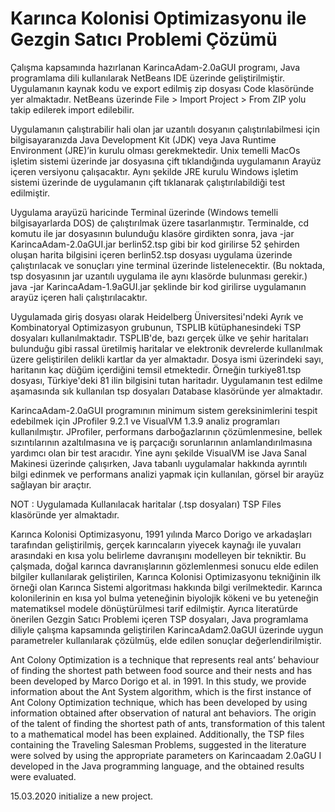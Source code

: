 # Karınca Kolonisi Optimizasyonu ile Gezgin Satıcı Problemi Çözümü

Çalışma kapsamında hazırlanan KarincaAdam-2.0aGUI programı, Java programlama dili kullanılarak NetBeans IDE üzerinde geliştirilmiştir. Uygulamanın kaynak kodu ve export edilmiş zip dosyası Code klasöründe yer almaktadır. NetBeans üzerinde  File > Import Project > From ZIP yolu takip edilerek import edilebilir.

Uygulamanın çalıştırabilir hali olan jar uzantılı dosyanın çalıştırılabilmesi için bilgisayaranızda Java Development Kit (JDK) veya Java Runtime Environment (JRE)’in kurulu olması gerekmektedir. Unix temelli MacOs işletim sistemi üzerinde jar dosyasına çift tıklandığında uygulamanın Arayüz içeren versiyonu çalışacaktır. Aynı şekilde JRE kurulu Windows işletim sistemi üzerinde de uygulamanın çift tıklanarak çalıştırılabildiği test edilmiştir. 

Uygulama arayüzü haricinde Terminal üzerinde (Windows temelli bilgisayarlarda DOS) de çalıştırılmak üzere tasarlanmıştır. Terminalde, cd komutu ile jar dosyasının bulunduğu klasöre girdikten sonra, java -jar KarincaAdam-2.0aGUI.jar berlin52.tsp gibi bir kod girilirse 52 şehirden oluşan harita bilgisini içeren berlin52.tsp dosyası uygulama üzerinde çalıştırılacak ve sonuçları yine terminal üzerinde listelenecektir. (Bu noktada, tsp dosyasının jar uzantılı uygulama ile aynı klasörde bulunması gerekir.) java -jar KarincaAdam-1.9aGUI.jar şeklinde bir kod girilirse uygulamanın arayüz içeren hali çalıştırılacaktır. 

Uygulamada giriş dosyası olarak Heidelberg Üniversitesi'ndeki Ayrık ve Kombinatoryal Optimizasyon grubunun, TSPLIB kütüphanesindeki TSP dosyaları kullanılmaktadır. TSPLIB'de, bazı gerçek ülke ve şehir haritaları bulunduğu gibi rassal üretilmiş haritalar ve elektronik devrelerde kullanılmak üzere geliştirilen delikli kartlar da yer almaktadır. Dosya ismi üzerindeki sayı, haritanın kaç düğüm içerdiğini temsil etmektedir. Örneğin turkiye81.tsp dosyası, Türkiye'deki 81 ilin bilgisini tutan haritadır. Uygulamanın test edilme aşamasında sık kullanılan tsp dosyaları Database klasöründe yer almaktadır.

KarincaAdam-2.0aGUI programının minimum sistem gereksinimlerini tespit edebilmek için JProfiler 9.2.1 ve VisualVM 1.3.9 analiz programları kullanılmıştır. JProfiler, performans darboğazlarının çözümlenmesine, bellek sızıntılarının azaltılmasına ve iş parçacığı sorunlarının anlamlandırılmasına yardımcı olan bir test aracıdır. Yine aynı şekilde VisualVM ise Java Sanal Makinesi üzerinde çalışırken, Java tabanlı uygulamalar hakkında ayrıntılı bilgi edinmek ve performans analizi yapmak için kullanılan, görsel bir arayüz sağlayan bir araçtır. 


NOT : Uygulamada Kullanılacak haritalar (.tsp dosyaları) TSP Files klasöründe yer almaktadır.


Karınca Kolonisi Optimizasyonu, 1991 yılında Marco Dorigo ve arkadaşları tarafından geliştirilmiş, gerçek karıncaların yiyecek kaynağı ile yuvaları arasındaki en kısa yolu belirleme davranışını modelleyen bir tekniktir. Bu çalşmada, doğal karınca davranışlarının gözlemlenmesi sonucu elde edilen bilgiler kullanılarak geliştirilen, Karınca Kolonisi Optimizasyonu tekniğinin ilk örneği olan Karınca Sistemi algoritması hakkında bilgi verilmektedir. Karınca kolonilerinin en kısa yol bulma yeteneğinin biyolojik kökeni ve bu yeteneğin matematiksel modele dönüştürülmesi tarif edilmiştir. Ayrıca literatürde önerilen Gezgin Satıcı Problemi içeren TSP dosyaları, Java programlama diliyle çalışma kapsamında geliştirilen KarincaAdam2.0aGUI üzerinde uygun parametreler kullanılarak çözülmüş, elde edilen sonuçlar değerlendirilmiştir.

Ant Colony Optimization is a technique that represents real ants’ behaviour of finding the shortest path between food source and their nests and has been developed by Marco Dorigo et al. in 1991. In this study, we provide information about the Ant System algorithm, which is the first instance of Ant Colony Optimization technique, which has been developed by using information obtained after observation of natural ant behaviors. The origin of the talent of finding the shortest path of ants, transformation of this talent to a mathematical model has been explained. Additionally, the TSP files containing the Traveling Salesman Problems, suggested in the literature were solved by using the appropriate parameters on Karincaadam 2.0aGU I developed in the Java programming language, and the obtained results were evaluated.

15.03.2020 initialize a new project.
